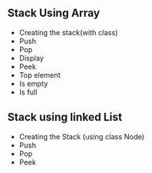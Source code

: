 ## Stack Using Array

- Creating the stack(with class)
- Push
- Pop
- Display
- Peek
- Top element
- Is empty
- Is full

## Stack using linked List

- Creating the Stack (using class Node)
- Push
- Pop
- Peek

